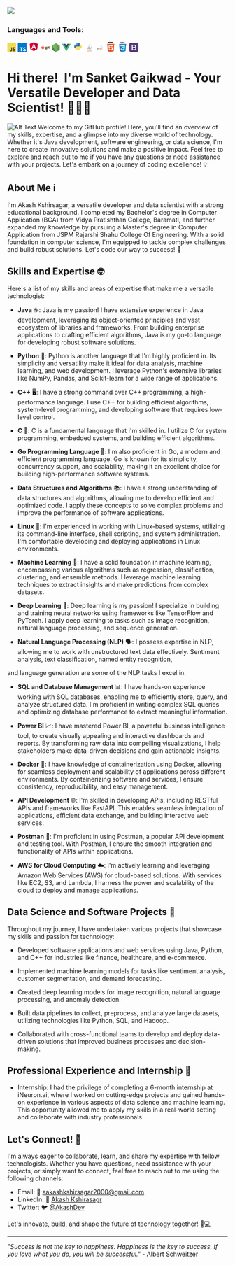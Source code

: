 
<p align="left">
 <a href="#"><img src="https://readme-typing-svg.herokuapp.com/?lines=+Hi%2C%20welcome%20to%20my%20github%20profile%20I%20am%20full-stack%20developer;&font=Rancho&center=false&width=404&height=50&color=#B282E9&vCenter=false&size=100"></a>
</p>
<h3 align="left">Languages and Tools:</h3>
<code><img height="20" src="https://raw.githubusercontent.com/github/explore/80688e429a7d4ef2fca1e82350fe8e3517d3494d/topics/javascript/javascript.png"></code>
<code><img height="20" src="https://raw.githubusercontent.com/github/explore/80688e429a7d4ef2fca1e82350fe8e3517d3494d/topics/typescript/typescript.png"></code>
<code><img height="25" src="https://raw.githubusercontent.com/github/explore/5c058a388828bb5fde0bcafd4bc867b5bb3f26f3/topics/angular/angular.png"></code>
<code><img height="20" src="https://raw.githubusercontent.com/github/explore/80688e429a7d4ef2fca1e82350fe8e3517d3494d/topics/git/git.png"></code>
<code><img height="20" src="https://raw.githubusercontent.com/github/explore/80688e429a7d4ef2fca1e82350fe8e3517d3494d/topics/nodejs/nodejs.png"></code>
<code><img height="20" src="https://raw.githubusercontent.com/github/explore/80688e429a7d4ef2fca1e82350fe8e3517d3494d/topics/vue/vue.png"></code>
<code><img height="25" src="https://raw.githubusercontent.com/github/explore/80688e429a7d4ef2fca1e82350fe8e3517d3494d/topics/python/python.png"></code>
<code><img height="20" src="https://raw.githubusercontent.com/github/explore/80688e429a7d4ef2fca1e82350fe8e3517d3494d/topics/java/java.png"></code> 
<code><img height="20" src="https://raw.githubusercontent.com/github/explore/80688e429a7d4ef2fca1e82350fe8e3517d3494d/topics/mysql/mysql.png"></code>
<code><img height="23" src="https://raw.githubusercontent.com/github/explore/80688e429a7d4ef2fca1e82350fe8e3517d3494d/topics/html/html.png"></code>
<code><img height="23" src="https://raw.githubusercontent.com/github/explore/80688e429a7d4ef2fca1e82350fe8e3517d3494d/topics/css/css.png"></code>
<code><img height="21" src="https://raw.githubusercontent.com/github/explore/80688e429a7d4ef2fca1e82350fe8e3517d3494d/topics/bootstrap/bootstrap.png"></code>

# Hi there! <img alt="" src="https://media1.tenor.com/images/e5a6c8fff7422d5a137feade378401ac/tenor.gif?itemid=5530137" width="50px"> I'm Sanket Gaikwad - Your Versatile Developer and Data Scientist! 🧑‍💻🚀
<img src="https://github.com/somanathkshirsagar/somanathkshirsagar/blob/main/assets/icons/NvL.gif" width="880" height="400" alt="Alt Text">
Welcome to my GitHub profile! Here, you'll find an overview of my skills, expertise, and a glimpse into my diverse world of technology. Whether it's Java development, software engineering, or data science, I'm here to create innovative solutions and make a positive impact. Feel free to explore and reach out to me if you have any questions or need assistance with your projects. Let's embark on a journey of coding excellence! 💡

## About Me ℹ️
I'm Akash Kshirsagar, a versatile developer and data scientist with a strong educational background. I completed my Bachelor's degree in Computer Application (BCA) from Vidya Pratishthan College, Baramati, and further expanded my knowledge by pursuing a Master's degree in Computer Application from JSPM Rajarshi Shahu College Of Engineering. With a solid foundation in computer science, I'm equipped to tackle complex challenges and build robust solutions. Let's code our way to success! 💪

## Skills and Expertise 🤓

Here's a list of my skills and areas of expertise that make me a versatile technologist:

- **Java** ☕️: Java is my passion! I have extensive experience in Java development, leveraging its object-oriented principles and vast ecosystem of libraries and frameworks. From building enterprise applications to crafting efficient algorithms, Java is my go-to language for developing robust software solutions.

- **Python** 🐍: Python is another language that I'm highly proficient in. Its simplicity and versatility make it ideal for data analysis, machine learning, and web development. I leverage Python's extensive libraries like NumPy, Pandas, and Scikit-learn for a wide range of applications.

- **C++** 🖥️: I have a strong command over C++ programming, a high-performance language. I use C++ for building efficient algorithms, system-level programming, and developing software that requires low-level control.

- **C** 📡: C is a fundamental language that I'm skilled in. I utilize C for system programming, embedded systems, and building efficient algorithms.

- **Go Programming Language** 🐹: I'm also proficient in Go, a modern and efficient programming language. Go is known for its simplicity, concurrency support, and scalability, making it an excellent choice for building high-performance software systems.

- **Data Structures and Algorithms** 📚: I have a strong understanding of data structures and algorithms, allowing me to develop efficient and optimized code. I apply these concepts to solve complex problems and improve the performance of software applications.

- **Linux** 🐧: I'm experienced in working with Linux-based systems, utilizing its command-line interface, shell scripting, and system administration. I'm comfortable developing and deploying applications in Linux environments.

- **Machine Learning** 🤖: I have a solid foundation in machine learning, encompassing various algorithms such as regression, classification, clustering, and ensemble methods. I leverage machine learning techniques to extract insights and make predictions from complex datasets.

- **Deep Learning** 🧠: Deep learning is my passion! I specialize in building and training neural networks using frameworks like TensorFlow and PyTorch. I apply deep learning to tasks such as image recognition, natural language processing, and sequence generation.

- **Natural Language Processing (NLP)** 🗣️: I possess expertise in NLP, allowing me to work with unstructured text data effectively. Sentiment analysis, text classification, named entity recognition,

 and language generation are some of the NLP tasks I excel in.

- **SQL and Database Management** 📊: I have hands-on experience working with SQL databases, enabling me to efficiently store, query, and analyze structured data. I'm proficient in writing complex SQL queries and optimizing database performance to extract meaningful information.

- **Power BI** 📈: I have mastered Power BI, a powerful business intelligence tool, to create visually appealing and interactive dashboards and reports. By transforming raw data into compelling visualizations, I help stakeholders make data-driven decisions and gain actionable insights.

- **Docker** 🐳: I have knowledge of containerization using Docker, allowing for seamless deployment and scalability of applications across different environments. By containerizing software and services, I ensure consistency, reproducibility, and easy management.

- **API Development** 🌐: I'm skilled in developing APIs, including RESTful APIs and frameworks like FastAPI. This enables seamless integration of applications, efficient data exchange, and building interactive web services.

- **Postman** 📮: I'm proficient in using Postman, a popular API development and testing tool. With Postman, I ensure the smooth integration and functionality of APIs within applications.

- **AWS for Cloud Computing** ☁️: I'm actively learning and leveraging Amazon Web Services (AWS) for cloud-based solutions. With services like EC2, S3, and Lambda, I harness the power and scalability of the cloud to deploy and manage applications.

## Data Science and Software Projects 🚀

Throughout my journey, I have undertaken various projects that showcase my skills and passion for technology:

- Developed software applications and web services using Java, Python, and C++ for industries like finance, healthcare, and e-commerce.

- Implemented machine learning models for tasks like sentiment analysis, customer segmentation, and demand forecasting.

- Created deep learning models for image recognition, natural language processing, and anomaly detection.

- Built data pipelines to collect, preprocess, and analyze large datasets, utilizing technologies like Python, SQL, and Hadoop.

- Collaborated with cross-functional teams to develop and deploy data-driven solutions that improved business processes and decision-making.

## Professional Experience and Internship 💼

- Internship: I had the privilege of completing a 6-month internship at iNeuron.ai, where I worked on cutting-edge projects and gained hands-on experience in various aspects of data science and machine learning. This opportunity allowed me to apply my skills in a real-world setting and collaborate with industry professionals.

## Let's Connect! 🤝

I'm always eager to collaborate, learn, and share my expertise with fellow technologists. Whether you have questions, need assistance with your projects, or simply want to connect, feel free to reach out to me using the following channels:

- Email: 📧 [aakashkshirsagar2000@gmail.com](aakashkshirsagar2000@gmail.com)
- LinkedIn: 🔗 [Akash Kshirasagr](https://www.linkedin.com/in/akash-kshirsagar-626a9222a/)
- Twitter: 🐦 [@AkashDev](https://twitter.com/AkashDev)

Let's innovate, build, and shape the future of technology together! 🚀💻

---

*"Success is not the key to happiness. Happiness is the key to success. If you love what you do, you will be successful."* - Albert Schweitzer
